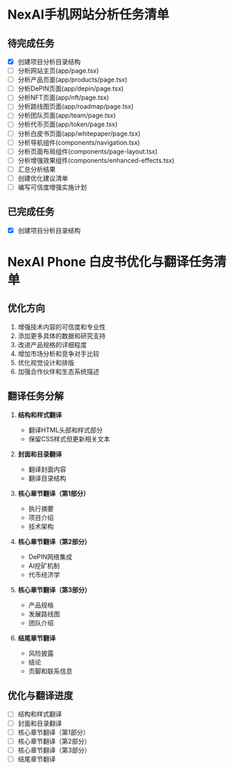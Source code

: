 # NexAI手机网站分析任务清单

## 待完成任务
- [x] 创建项目分析目录结构
- [ ] 分析网站主页(app/page.tsx)
- [ ] 分析产品页面(app/products/page.tsx)
- [ ] 分析DePIN页面(app/depin/page.tsx)
- [ ] 分析NFT页面(app/nft/page.tsx)
- [ ] 分析路线图页面(app/roadmap/page.tsx)
- [ ] 分析团队页面(app/team/page.tsx)
- [ ] 分析代币页面(app/token/page.tsx)
- [ ] 分析白皮书页面(app/whitepaper/page.tsx)
- [ ] 分析导航组件(components/navigation.tsx)
- [ ] 分析页面布局组件(components/page-layout.tsx)
- [ ] 分析增强效果组件(components/enhanced-effects.tsx)
- [ ] 汇总分析结果
- [ ] 创建优化建议清单
- [ ] 编写可信度增强实施计划

## 已完成任务
- [x] 创建项目分析目录结构

# NexAI Phone 白皮书优化与翻译任务清单

## 优化方向

1. 增强技术内容的可信度和专业性
2. 添加更多具体的数据和研究支持
3. 改进产品规格的详细程度
4. 增加市场分析和竞争对手比较
5. 优化视觉设计和排版
6. 加强合作伙伴和生态系统描述

## 翻译任务分解

1. **结构和样式翻译**
   - 翻译HTML头部和样式部分
   - 保留CSS样式但更新相关文本

2. **封面和目录翻译**
   - 翻译封面内容
   - 翻译目录结构

3. **核心章节翻译（第1部分）**
   - 执行摘要
   - 项目介绍
   - 技术架构

4. **核心章节翻译（第2部分）**
   - DePIN网络集成
   - AI挖矿机制
   - 代币经济学

5. **核心章节翻译（第3部分）**
   - 产品规格
   - 发展路线图
   - 团队介绍

6. **结尾章节翻译**
   - 风险披露
   - 结论
   - 页脚和联系信息

## 优化与翻译进度

- [ ] 结构和样式翻译
- [ ] 封面和目录翻译
- [ ] 核心章节翻译（第1部分）
- [ ] 核心章节翻译（第2部分）
- [ ] 核心章节翻译（第3部分）
- [ ] 结尾章节翻译 